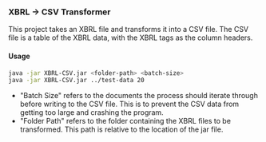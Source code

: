 ### XBRL -> CSV Transformer

This project takes an XBRL file and transforms it into a CSV file. The CSV file is a table of the XBRL data, with the XBRL tags as the column headers.

#### Usage
```bash
java -jar XBRL-CSV.jar <folder-path> <batch-size>
java -jar XBRL-CSV.jar ../test-data 20
```

- "Batch Size" refers to the documents the process should iterate through before writing to the CSV file. This is to prevent the CSV data from getting too large and crashing the program.
- "Folder Path" refers to the folder containing the XBRL files to be transformed. This path is relative to the location of the jar file.